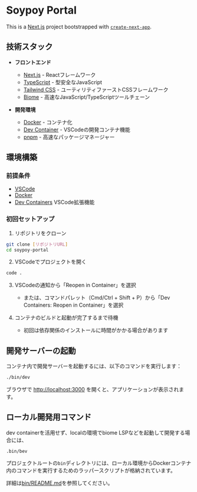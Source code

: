 # Soypoy Portal

This is a [Next.js](https://nextjs.org) project bootstrapped with [`create-next-app`](https://nextjs.org/docs/app/api-reference/cli/create-next-app).

## 技術スタック

- **フロントエンド**
  - [Next.js](https://nextjs.org) - Reactフレームワーク
  - [TypeScript](https://www.typescriptlang.org/) - 型安全なJavaScript
  - [Tailwind CSS](https://tailwindcss.com/) - ユーティリティファーストCSSフレームワーク
  - [Biome](https://biomejs.dev/) - 高速なJavaScript/TypeScriptツールチェーン

- **開発環境**
  - [Docker](https://www.docker.com/) - コンテナ化
  - [Dev Container](https://code.visualstudio.com/docs/devcontainers/containers) - VSCodeの開発コンテナ機能
  - [pnpm](https://pnpm.io/) - 高速なパッケージマネージャー

## 環境構築

### 前提条件

- [VSCode](https://code.visualstudio.com/)
- [Docker](https://www.docker.com/)
- [Dev Containers](https://marketplace.visualstudio.com/items?itemName=ms-vscode-remote.remote-containers) VSCode拡張機能

### 初回セットアップ

1. リポジトリをクローン
```bash
git clone [リポジトリURL]
cd soypoy-portal
```

2. VSCodeでプロジェクトを開く
```bash
code .
```

3. VSCodeの通知から「Reopen in Container」を選択
   - または、コマンドパレット（Cmd/Ctrl + Shift + P）から「Dev Containers: Reopen in Container」を選択

4. コンテナのビルドと起動が完了するまで待機
   - 初回は依存関係のインストールに時間がかかる場合があります

## 開発サーバーの起動

コンテナ内で開発サーバーを起動するには、以下のコマンドを実行します：

```bash
./bin/dev
```

ブラウザで [http://localhost:3000](http://localhost:3000) を開くと、アプリケーションが表示されます。

## ローカル開発用コマンド
dev containerを活用せず、localの環境でbiome LSPなどを起動して開発する場合には、
```
.bin/bev
```

プロジェクトルートの`bin`ディレクトリには、ローカル環境からDockerコンテナ内のコマンドを実行するためのラッパースクリプトが格納されています。

詳細は[bin/README.md](bin/README.md)を参照してください。
